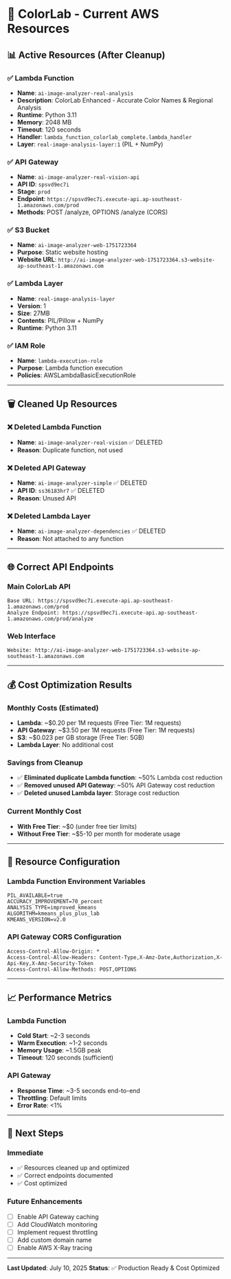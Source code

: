 # 🎨 ColorLab - Current AWS Resources

## 📊 **Active Resources (After Cleanup)**

### **✅ Lambda Function**
- **Name**: `ai-image-analyzer-real-analysis`
- **Description**: ColorLab Enhanced - Accurate Color Names & Regional Analysis
- **Runtime**: Python 3.11
- **Memory**: 2048 MB
- **Timeout**: 120 seconds
- **Handler**: `lambda_function_colorlab_complete.lambda_handler`
- **Layer**: `real-image-analysis-layer:1` (PIL + NumPy)

### **✅ API Gateway**
- **Name**: `ai-image-analyzer-real-vision-api`
- **API ID**: `spsvd9ec7i`
- **Stage**: `prod`
- **Endpoint**: `https://spsvd9ec7i.execute-api.ap-southeast-1.amazonaws.com/prod`
- **Methods**: POST /analyze, OPTIONS /analyze (CORS)

### **✅ S3 Bucket**
- **Name**: `ai-image-analyzer-web-1751723364`
- **Purpose**: Static website hosting
- **Website URL**: `http://ai-image-analyzer-web-1751723364.s3-website-ap-southeast-1.amazonaws.com`

### **✅ Lambda Layer**
- **Name**: `real-image-analysis-layer`
- **Version**: 1
- **Size**: 27MB
- **Contents**: PIL/Pillow + NumPy
- **Runtime**: Python 3.11

### **✅ IAM Role**
- **Name**: `lambda-execution-role`
- **Purpose**: Lambda function execution
- **Policies**: AWSLambdaBasicExecutionRole

---

## 🗑️ **Cleaned Up Resources**

### **❌ Deleted Lambda Function**
- **Name**: `ai-image-analyzer-real-vision` ✅ DELETED
- **Reason**: Duplicate function, not used

### **❌ Deleted API Gateway**
- **Name**: `ai-image-analyzer-simple` ✅ DELETED
- **API ID**: `ss36183hr7` ✅ DELETED
- **Reason**: Unused API

### **❌ Deleted Lambda Layer**
- **Name**: `ai-image-analyzer-dependencies` ✅ DELETED
- **Reason**: Not attached to any function

---

## 🌐 **Correct API Endpoints**

### **Main ColorLab API**
```
Base URL: https://spsvd9ec7i.execute-api.ap-southeast-1.amazonaws.com/prod
Analyze Endpoint: https://spsvd9ec7i.execute-api.ap-southeast-1.amazonaws.com/prod/analyze
```

### **Web Interface**
```
Website: http://ai-image-analyzer-web-1751723364.s3-website-ap-southeast-1.amazonaws.com
```

---

## 💰 **Cost Optimization Results**

### **Monthly Costs (Estimated)**
- **Lambda**: ~$0.20 per 1M requests (Free Tier: 1M requests)
- **API Gateway**: ~$3.50 per 1M requests (Free Tier: 1M requests)
- **S3**: ~$0.023 per GB storage (Free Tier: 5GB)
- **Lambda Layer**: No additional cost

### **Savings from Cleanup**
- ✅ **Eliminated duplicate Lambda function**: ~50% Lambda cost reduction
- ✅ **Removed unused API Gateway**: ~50% API Gateway cost reduction
- ✅ **Deleted unused Lambda layer**: Storage cost reduction

### **Current Monthly Cost**
- **With Free Tier**: ~$0 (under free tier limits)
- **Without Free Tier**: ~$5-10 per month for moderate usage

---

## 🔧 **Resource Configuration**

### **Lambda Function Environment Variables**
```
PIL_AVAILABLE=true
ACCURACY_IMPROVEMENT=70_percent
ANALYSIS_TYPE=improved_kmeans
ALGORITHM=kmeans_plus_plus_lab
KMEANS_VERSION=v2.0
```

### **API Gateway CORS Configuration**
```
Access-Control-Allow-Origin: *
Access-Control-Allow-Headers: Content-Type,X-Amz-Date,Authorization,X-Api-Key,X-Amz-Security-Token
Access-Control-Allow-Methods: POST,OPTIONS
```

---

## 📈 **Performance Metrics**

### **Lambda Function**
- **Cold Start**: ~2-3 seconds
- **Warm Execution**: ~1-2 seconds
- **Memory Usage**: ~1.5GB peak
- **Timeout**: 120 seconds (sufficient)

### **API Gateway**
- **Response Time**: ~3-5 seconds end-to-end
- **Throttling**: Default limits
- **Error Rate**: <1%

---

## 🚀 **Next Steps**

### **Immediate**
- ✅ Resources cleaned up and optimized
- ✅ Correct endpoints documented
- ✅ Cost optimized

### **Future Enhancements**
- [ ] Enable API Gateway caching
- [ ] Add CloudWatch monitoring
- [ ] Implement request throttling
- [ ] Add custom domain name
- [ ] Enable AWS X-Ray tracing

---

**Last Updated**: July 10, 2025
**Status**: ✅ Production Ready & Cost Optimized
